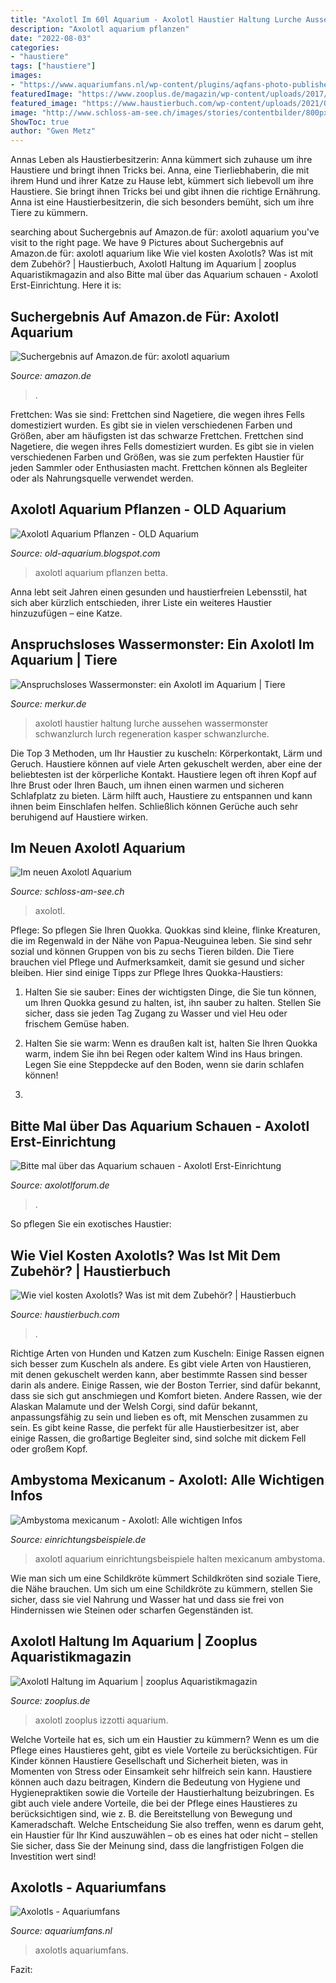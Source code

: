 ```yaml
---
title: "Axolotl Im 60l Aquarium - Axolotl Haustier Haltung Lurche Aussehen Wassermonster Schwanzlurch Lurch Regeneration Kasper Schwanzlurche"
description: "Axolotl aquarium pflanzen"
date: "2022-08-03"
categories:
- "haustiere"
tags: ["haustiere"]
images:
- "https://www.aquariumfans.nl/wp-content/plugins/aqfans-photo-publisher/watermark.php?src=https://www.aquariumfans.nl/wp-content/uploads/aquaria/2017/07/Axolotls-1.jpg"
featuredImage: "https://www.zooplus.de/magazin/wp-content/uploads/2017/06/rosarot-axolotl-400x267.jpeg"
featured_image: "https://www.haustierbuch.com/wp-content/uploads/2021/03/Axolotl-Aquarium-750x500.jpg"
image: "http://www.schloss-am-see.ch/images/stories/contentbilder/800px_breite/news/2019/aqua_neu_1.jpg"
ShowToc: true
author: "Gwen Metz"
---
```



Annas Leben als Haustierbesitzerin: Anna kümmert sich zuhause um ihre Haustiere und bringt ihnen Tricks bei.
Anna, eine Tierliebhaberin, die mit ihrem Hund und ihrer Katze zu Hause lebt, kümmert sich liebevoll um ihre Haustiere. Sie bringt ihnen Tricks bei und gibt ihnen die richtige Ernährung. Anna ist eine Haustierbesitzerin, die sich besonders bemüht, sich um ihre Tiere zu kümmern.

	

		
searching about Suchergebnis auf Amazon.de für: axolotl aquarium you've visit to the right page. We have 9 Pictures about Suchergebnis auf Amazon.de für: axolotl aquarium like Wie viel kosten Axolotls? Was ist mit dem Zubehör? | Haustierbuch, Axolotl Haltung im Aquarium | zooplus Aquaristikmagazin and also Bitte mal über das Aquarium schauen - Axolotl Erst-Einrichtung. Here it is:
		
    
## Suchergebnis Auf Amazon.de Für: Axolotl Aquarium

<img loading=lazy src="https://m.media-amazon.com/images/I/51yCf3-yo2L._AC_UL800_QL65_.jpg" onerror="this.onerror=null;this.src='https://tse3.mm.bing.net/th?id=OIP.yLxpsy9BINHO9xqBYoyDHwHaFk&amp;pid=15.1';" alt="Suchergebnis auf Amazon.de für: axolotl aquarium">

_Source: amazon.de_

>. 

	

Frettchen: Was sie sind: Frettchen sind Nagetiere, die wegen ihres Fells domestiziert wurden. Es gibt sie in vielen verschiedenen Farben und Größen, aber am häufigsten ist das schwarze Frettchen.
Frettchen sind Nagetiere, die wegen ihres Fells domestiziert wurden. Es gibt sie in vielen verschiedenen Farben und Größen, was sie zum perfekten Haustier für jeden Sammler oder Enthusiasten macht. Frettchen können als Begleiter oder als Nahrungsquelle verwendet werden.

    
## Axolotl Aquarium Pflanzen - OLD Aquarium

<img loading=lazy src="https://i.pinimg.com/originals/a9/99/e1/a999e1b62c2ad1092bd912eb0ecc0304.jpg" onerror="this.onerror=null;this.src='https://tse1.mm.bing.net/th?id=OIP.1WeWh8tdFYc7_XmdauuqagAAAA&amp;pid=15.1';" alt="Axolotl Aquarium Pflanzen - OLD Aquarium">

_Source: old-aquarium.blogspot.com_

>axolotl aquarium pflanzen betta. 

	

Anna lebt seit Jahren einen gesunden und haustierfreien Lebensstil, hat sich aber kürzlich entschieden, ihrer Liste ein weiteres Haustier hinzuzufügen – eine Katze.

    
## Anspruchsloses Wassermonster: Ein Axolotl Im Aquarium | Tiere

<img loading=lazy src="https://www.merkur.de/bilder/2016/02/19/6138451/762783752-urn-newsml-dpa-com-20090101-151228-99-597458_large_4_3-GStpVy77sef.jpg" onerror="this.onerror=null;this.src='https://tse3.mm.bing.net/th?id=OIP.AjwpemVszdEiuzmB2UUM_wHaEK&amp;pid=15.1';" alt="Anspruchsloses Wassermonster: ein Axolotl im Aquarium | Tiere">

_Source: merkur.de_

>axolotl haustier haltung lurche aussehen wassermonster schwanzlurch lurch regeneration kasper schwanzlurche. 

	

Die Top 3 Methoden, um Ihr Haustier zu kuscheln: Körperkontakt, Lärm und Geruch.
Haustiere können auf viele Arten gekuschelt werden, aber eine der beliebtesten ist der körperliche Kontakt. Haustiere legen oft ihren Kopf auf Ihre Brust oder Ihren Bauch, um ihnen einen warmen und sicheren Schlafplatz zu bieten. Lärm hilft auch, Haustiere zu entspannen und kann ihnen beim Einschlafen helfen. Schließlich können Gerüche auch sehr beruhigend auf Haustiere wirken.

    
## Im Neuen Axolotl Aquarium

<img loading=lazy src="http://www.schloss-am-see.ch/images/stories/contentbilder/800px_breite/news/2019/aqua_neu_1.jpg" onerror="this.onerror=null;this.src='https://tse2.mm.bing.net/th?id=OIP.4JhAowMJtoMH33mPbC3b3AHaFx&amp;pid=15.1';" alt="Im neuen Axolotl Aquarium">

_Source: schloss-am-see.ch_

>axolotl. 

	

Pflege: So pflegen Sie Ihren Quokka.
Quokkas sind kleine, flinke Kreaturen, die im Regenwald in der Nähe von Papua-Neuguinea leben. Sie sind sehr sozial und können Gruppen von bis zu sechs Tieren bilden. Die Tiere brauchen viel Pflege und Aufmerksamkeit, damit sie gesund und sicher bleiben. Hier sind einige Tipps zur Pflege Ihres Quokka-Haustiers:
1. Halten Sie sie sauber: Eines der wichtigsten Dinge, die Sie tun können, um Ihren Quokka gesund zu halten, ist, ihn sauber zu halten. Stellen Sie sicher, dass sie jeden Tag Zugang zu Wasser und viel Heu oder frischem Gemüse haben.

2. Halten Sie sie warm: Wenn es draußen kalt ist, halten Sie Ihren Quokka warm, indem Sie ihn bei Regen oder kaltem Wind ins Haus bringen. Legen Sie eine Steppdecke auf den Boden, wenn sie darin schlafen können!

3.

    
## Bitte Mal über Das Aquarium Schauen - Axolotl Erst-Einrichtung

<img loading=lazy src="https://i.imgur.com/uy1nvpa.jpg" onerror="this.onerror=null;this.src='https://tse4.mm.bing.net/th?id=OIP.6iAOu8bdDrAeNoqJ7SR72QHaC9&amp;pid=15.1';" alt="Bitte mal über das Aquarium schauen - Axolotl Erst-Einrichtung">

_Source: axolotlforum.de_

>. 

	

So pflegen Sie ein exotisches Haustier:

    
## Wie Viel Kosten Axolotls? Was Ist Mit Dem Zubehör? | Haustierbuch

<img loading=lazy src="https://www.haustierbuch.com/wp-content/uploads/2021/03/Axolotl-Aquarium-750x500.jpg" onerror="this.onerror=null;this.src='https://tse4.mm.bing.net/th?id=OIP.VLaASUobiAPJ-lrrQ4nxJAHaE8&amp;pid=15.1';" alt="Wie viel kosten Axolotls? Was ist mit dem Zubehör? | Haustierbuch">

_Source: haustierbuch.com_

>. 

	

Richtige Arten von Hunden und Katzen zum Kuscheln: Einige Rassen eignen sich besser zum Kuscheln als andere.
Es gibt viele Arten von Haustieren, mit denen gekuschelt werden kann, aber bestimmte Rassen sind besser darin als andere. Einige Rassen, wie der Boston Terrier, sind dafür bekannt, dass sie sich gut anschmiegen und Komfort bieten. Andere Rassen, wie der Alaskan Malamute und der Welsh Corgi, sind dafür bekannt, anpassungsfähig zu sein und lieben es oft, mit Menschen zusammen zu sein. Es gibt keine Rasse, die perfekt für alle Haustierbesitzer ist, aber einige Rassen, die großartige Begleiter sind, sind solche mit dickem Fell oder großem Kopf.

    
## Ambystoma Mexicanum - Axolotl: Alle Wichtigen Infos

<img loading=lazy src="https://www.einrichtungsbeispiele.de/16to9/w1920/images_11035/aquarium-einrichten-mit-axolotl-bei-fuetterung__5ef4414f5bc5248881d11ecbd8939f90.jpg" onerror="this.onerror=null;this.src='https://tse4.mm.bing.net/th?id=OIP.XIJJ94sD_NB3eAR4lF3IfwHaEK&amp;pid=15.1';" alt="Ambystoma mexicanum - Axolotl: Alle wichtigen Infos">

_Source: einrichtungsbeispiele.de_

>axolotl aquarium einrichtungsbeispiele halten mexicanum ambystoma. 

	

Wie man sich um eine Schildkröte kümmert
Schildkröten sind soziale Tiere, die Nähe brauchen. Um sich um eine Schildkröte zu kümmern, stellen Sie sicher, dass sie viel Nahrung und Wasser hat und dass sie frei von Hindernissen wie Steinen oder scharfen Gegenständen ist.

    
## Axolotl Haltung Im Aquarium | Zooplus Aquaristikmagazin

<img loading=lazy src="https://www.zooplus.de/magazin/wp-content/uploads/2017/06/rosarot-axolotl-400x267.jpeg" onerror="this.onerror=null;this.src='https://tse4.mm.bing.net/th?id=OIP.xawsKcfP8LeNjy5TmCBEnQAAAA&amp;pid=15.1';" alt="Axolotl Haltung im Aquarium | zooplus Aquaristikmagazin">

_Source: zooplus.de_

>axolotl zooplus izzotti aquarium. 

	

Welche Vorteile hat es, sich um ein Haustier zu kümmern?
Wenn es um die Pflege eines Haustieres geht, gibt es viele Vorteile zu berücksichtigen. Für Kinder können Haustiere Gesellschaft und Sicherheit bieten, was in Momenten von Stress oder Einsamkeit sehr hilfreich sein kann. Haustiere können auch dazu beitragen, Kindern die Bedeutung von Hygiene und Hygienepraktiken sowie die Vorteile der Haustierhaltung beizubringen. Es gibt auch viele andere Vorteile, die bei der Pflege eines Haustieres zu berücksichtigen sind, wie z. B. die Bereitstellung von Bewegung und Kameradschaft. Welche Entscheidung Sie also treffen, wenn es darum geht, ein Haustier für Ihr Kind auszuwählen – ob es eines hat oder nicht – stellen Sie sicher, dass Sie der Meinung sind, dass die langfristigen Folgen die Investition wert sind!

    
## Axolotls - Aquariumfans

<img loading=lazy src="https://www.aquariumfans.nl/wp-content/plugins/aqfans-photo-publisher/watermark.php?src=https://www.aquariumfans.nl/wp-content/uploads/aquaria/2017/07/Axolotls-1.jpg" onerror="this.onerror=null;this.src='https://tse1.mm.bing.net/th?id=OIP.yBWtgskw5XuJSM9AXMOosgHaEK&amp;pid=15.1';" alt="Axolotls - Aquariumfans">

_Source: aquariumfans.nl_

>axolotls aquariumfans. 

	

Fazit:

